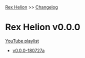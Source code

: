[Rex Helion](../../) >> [Changelog](../)

# Rex Helion v0.0.0

[YouTube playlist](https://www.youtube.com/playlist?list=PLEx1Bhf5aKY0uM8EZYeR6o4hc5RPjLbHr)

- [v0.0.0-180727a](https://taidanakage.github.io/RexHelion/changelog/v0-0-0/180727a/)
